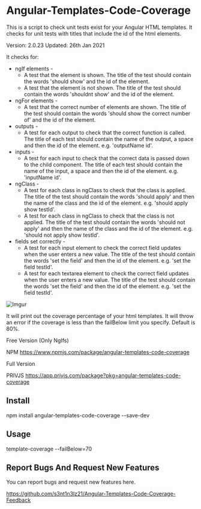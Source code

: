 # Angular-Templates-Code-Coverage

This is a script to check unit tests exist for your Angular HTML templates. It checks for unit tests with titles that include the id of the html elements.

Version: 2.0.23
Updated: 26th Jan 2021

It checks for:
* ngIf elements -
    * A test that the element is shown. The title of the test should contain the words 'should show' and the id of the element.
    * A test that the element is not shown. The title of the test should contain the words 'shouldnt show' and the id of the element.
* ngFor elements -
    * A test that the correct number of elements are shown. The title of the test should contain the words 'should show the correct number of' and the id of the element.
* outputs -
    * A test for each output to check that the correct function is called. The title of each test should contain the name of the output, a space and then the id of the element. e.g. 'outputName id'.
* inputs -
    * A test for each input to check that the correct data is passed down to the child component. The title of each test should contain the name of the input, a space and then the id of the element. e.g. 'inputName id'.
* ngClass -
    * A test for each class in ngClass to check that the class is applied. The title of the test should contain the words 'should apply' and then the name of the class and the id of the element. e.g. 'should apply show testId'.
    * A test for each class in ngClass to check that the class is not applied. The title of the test should contain the words 'should not apply' and then the name of the class and the id of the element. e.g. 'should not apply show testId'.
* fields set correctly - 
    * A test for each input element to check the correct field updates when the user enters a new value. The title of the test should contain the words 'set the field' and then the id of the element. e.g. 'set the field testId'.
    * A test for each textarea element to check the correct field updates when the user enters a new value. The title of the test should contain the words 'set the field' and then the id of the element. e.g. 'set the field testId'.

![Imgur](https://i.imgur.com/bm1piY1.png)

It will print out the coverage percentage of your html templates. It will throw an error if the coverage is less than the failBelow limit you specify. Default is 80%.

Free Version (Only NgIfs)

NPM  https://www.npmjs.com/package/angular-templates-code-coverage

Full Version

PRIVJS https://app.privjs.com/package?pkg=angular-templates-code-coverage

## Install

npm install angular-templates-code-coverage --save-dev

## Usage

template-coverage --failBelow=70

## Report Bugs And Request New Features

You can report bugs and request new features here.

https://github.com/s3nt1n3lz21/Angular-Templates-Code-Coverage-Feedback